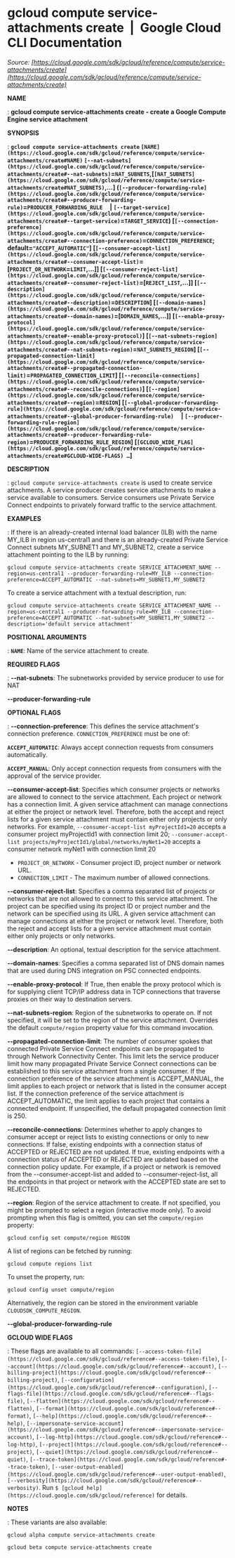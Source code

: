 # gcloud compute service-attachments create  |  Google Cloud CLI Documentation

*Source: [https://cloud.google.com/sdk/gcloud/reference/compute/service-attachments/create](https://cloud.google.com/sdk/gcloud/reference/compute/service-attachments/create)*

**NAME**

: **gcloud compute service-attachments create - create a Google Compute Engine service attachment**

**SYNOPSIS**

: **`gcloud compute service-attachments create` `[NAME](https://cloud.google.com/sdk/gcloud/reference/compute/service-attachments/create#NAME)` `[--nat-subnets](https://cloud.google.com/sdk/gcloud/reference/compute/service-attachments/create#--nat-subnets)`=`NAT_SUBNETS`,[`[NAT_SUBNETS](https://cloud.google.com/sdk/gcloud/reference/compute/service-attachments/create#NAT_SUBNETS)`,…] (`[--producer-forwarding-rule](https://cloud.google.com/sdk/gcloud/reference/compute/service-attachments/create#--producer-forwarding-rule)`=`PRODUCER_FORWARDING_RULE`     | `[--target-service](https://cloud.google.com/sdk/gcloud/reference/compute/service-attachments/create#--target-service)`=`TARGET_SERVICE`) [`[--connection-preference](https://cloud.google.com/sdk/gcloud/reference/compute/service-attachments/create#--connection-preference)`=`CONNECTION_PREFERENCE`; default=`"ACCEPT_AUTOMATIC"`] [`[--consumer-accept-list](https://cloud.google.com/sdk/gcloud/reference/compute/service-attachments/create#--consumer-accept-list)`=[`PROJECT_OR_NETWORK`=`LIMIT`,…]] [`[--consumer-reject-list](https://cloud.google.com/sdk/gcloud/reference/compute/service-attachments/create#--consumer-reject-list)`=[`REJECT_LIST`,…]] [`[--description](https://cloud.google.com/sdk/gcloud/reference/compute/service-attachments/create#--description)`=`DESCRIPTION`] [`[--domain-names](https://cloud.google.com/sdk/gcloud/reference/compute/service-attachments/create#--domain-names)`=[`DOMAIN_NAMES`,…]] [`[--enable-proxy-protocol](https://cloud.google.com/sdk/gcloud/reference/compute/service-attachments/create#--enable-proxy-protocol)`] [`[--nat-subnets-region](https://cloud.google.com/sdk/gcloud/reference/compute/service-attachments/create#--nat-subnets-region)`=`NAT_SUBNETS_REGION`] [`[--propagated-connection-limit](https://cloud.google.com/sdk/gcloud/reference/compute/service-attachments/create#--propagated-connection-limit)`=`PROPAGATED_CONNECTION_LIMIT`] [`[--reconcile-connections](https://cloud.google.com/sdk/gcloud/reference/compute/service-attachments/create#--reconcile-connections)`] [`[--region](https://cloud.google.com/sdk/gcloud/reference/compute/service-attachments/create#--region)`=`REGION`] [`[--global-producer-forwarding-rule](https://cloud.google.com/sdk/gcloud/reference/compute/service-attachments/create#--global-producer-forwarding-rule)`     | `[--producer-forwarding-rule-region](https://cloud.google.com/sdk/gcloud/reference/compute/service-attachments/create#--producer-forwarding-rule-region)`=`PRODUCER_FORWARDING_RULE_REGION`] [`[GCLOUD_WIDE_FLAG](https://cloud.google.com/sdk/gcloud/reference/compute/service-attachments/create#GCLOUD-WIDE-FLAGS) …`]**

**DESCRIPTION**

: `gcloud compute service-attachments create` is used to create service
attachments. A service producer creates service attachments to make a service
available to consumers. Service consumers use Private Service Connect endpoints
to privately forward traffic to the service attachment.

**EXAMPLES**

: If there is an already-created internal load balancer (ILB) with the name MY_ILB
in region us-central1 and there is an already-created Private Service Connect
subnets MY_SUBNET1 and MY_SUBNET2, create a service attachment pointing to the
ILB by running:

```
gcloud compute service-attachments create SERVICE_ATTACHMENT_NAME --region=us-central1 --producer-forwarding-rule=MY_ILB --connection-preference=ACCEPT_AUTOMATIC --nat-subnets=MY_SUBNET1,MY_SUBNET2
```

To create a service attachment with a textual description, run:

```
gcloud compute service-attachments create SERVICE_ATTACHMENT_NAME --region=us-central1 --producer-forwarding-rule=MY_ILB --connection-preference=ACCEPT_AUTOMATIC --nat-subnets=MY_SUBNET1,MY_SUBNET2 --description='default service attachment'
```

**POSITIONAL ARGUMENTS**

: **`NAME`**:
Name of the service attachment to create.

**REQUIRED FLAGS**

: **--nat-subnets**:
The subnetworks provided by service producer to use for NAT

**--producer-forwarding-rule**

**OPTIONAL FLAGS**

: **--connection-preference**:
This defines the service attachment's connection preference.
`CONNECTION_PREFERENCE` must be one of:

**`ACCEPT_AUTOMATIC`**:
Always accept connection requests from consumers automatically.

**`ACCEPT_MANUAL`**:
Only accept connection requests from consumers with the approval of the service
provider.

**--consumer-accept-list**:
Specifies which consumer projects or networks are allowed to connect to the
service attachment. Each project or network has a connection limit. A given
service attachment can manage connections at either the project or network
level. Therefore, both the accept and reject lists for a given service
attachment must contain either only projects or only networks.
For example, `--consumer-accept-list myProjectId1=20` accepts a
consumer project myProjectId1 with connection limit 20;
`--consumer-accept-list
projects/myProjectId1/global/networks/myNet1=20` accepts a consumer
network myNet1 with connection limit 20

- `PROJECT_OR_NETWORK` - Consumer project ID, project number or network
URL.
- `CONNECTION_LIMIT` - The maximum number of allowed connections.

**--consumer-reject-list**:
Specifies a comma separated list of projects or networks that are not allowed to
connect to this service attachment. The project can be specified using its
project ID or project number and the network can be specified using its URL. A
given service attachment can manage connections at either the project or network
level. Therefore, both the reject and accept lists for a given service
attachment must contain either only projects or only networks.

**--description**:
An optional, textual description for the service attachment.

**--domain-names**:
Specifies a comma separated list of DNS domain names that are used during DNS
integration on PSC connected endpoints.

**--enable-proxy-protocol**:
If True, then enable the proxy protocol which is for supplying client TCP/IP
address data in TCP connections that traverse proxies on their way to
destination servers.

**--nat-subnets-region**:
Region of the subnetworks to operate on. If not specified, it will be set to the
region of the service attachment. Overrides the default
`compute/region` property value for this command invocation.

**--propagated-connection-limit**:
The number of consumer spokes that connected Private Service Connect endpoints
can be propagated to through Network Connectivity Center. This limit lets the
service producer limit how many propagated Private Service Connect connections
can be established to this service attachment from a single consumer.
If the connection preference of the service attachment is ACCEPT_MANUAL, the
limit applies to each project or network that is listed in the consumer accept
list. If the connection preference of the service attachment is
ACCEPT_AUTOMATIC, the limit applies to each project that contains a connected
endpoint.
If unspecified, the default propagated connection limit is 250.

**--reconcile-connections**:
Determines whether to apply changes to consumer accept or reject lists to
existing connections or only to new connections.
If false, existing endpoints with a connection status of ACCEPTED or REJECTED
are not updated.
If true, existing endpoints with a connection status of ACCEPTED or REJECTED are
updated based on the connection policy update. For example, if a project or
network is removed from the --consumer-accept-list and added to
--consumer-reject-list, all the endpoints in that project or network with the
ACCEPTED state are set to REJECTED.

**--region**:
Region of the service attachment to create. If not specified, you might be
prompted to select a region (interactive mode only).
To avoid prompting when this flag is omitted, you can set the
``compute/region`` property:

```
gcloud config set compute/region REGION
```

A list of regions can be fetched by running:

```
gcloud compute regions list
```

To unset the property, run:

```
gcloud config unset compute/region
```

Alternatively, the region can be stored in the environment variable
``CLOUDSDK_COMPUTE_REGION``.

**--global-producer-forwarding-rule**

**GCLOUD WIDE FLAGS**

: These flags are available to all commands: `[--access-token-file](https://cloud.google.com/sdk/gcloud/reference#--access-token-file)`,
`[--account](https://cloud.google.com/sdk/gcloud/reference#--account)`, `[--billing-project](https://cloud.google.com/sdk/gcloud/reference#--billing-project)`,
`[--configuration](https://cloud.google.com/sdk/gcloud/reference#--configuration)`,
`[--flags-file](https://cloud.google.com/sdk/gcloud/reference#--flags-file)`,
`[--flatten](https://cloud.google.com/sdk/gcloud/reference#--flatten)`, `[--format](https://cloud.google.com/sdk/gcloud/reference#--format)`, `[--help](https://cloud.google.com/sdk/gcloud/reference#--help)`, `[--impersonate-service-account](https://cloud.google.com/sdk/gcloud/reference#--impersonate-service-account)`,
`[--log-http](https://cloud.google.com/sdk/gcloud/reference#--log-http)`,
`[--project](https://cloud.google.com/sdk/gcloud/reference#--project)`, `[--quiet](https://cloud.google.com/sdk/gcloud/reference#--quiet)`, `[--trace-token](https://cloud.google.com/sdk/gcloud/reference#--trace-token)`, `[--user-output-enabled](https://cloud.google.com/sdk/gcloud/reference#--user-output-enabled)`,
`[--verbosity](https://cloud.google.com/sdk/gcloud/reference#--verbosity)`.
Run `$ [gcloud help](https://cloud.google.com/sdk/gcloud/reference)` for details.

**NOTES**

: These variants are also available:

```
gcloud alpha compute service-attachments create
```

```
gcloud beta compute service-attachments create
```